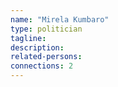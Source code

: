 ```yaml
---
name: "Mirela Kumbaro"
type: politician
tagline:
description:
related-persons:
connections: 2
---
```

